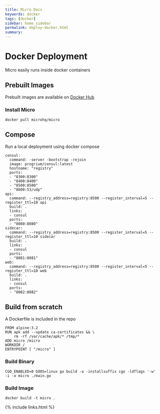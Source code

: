 ```yaml
---
title: Micro Docs
keywords: docker
tags: [docker]
sidebar: home_sidebar
permalink: deploy-docker.html
summary: 
---
```


# Docker Deployment

Micro easily runs inside docker containers

## Prebuilt Images

Prebuilt images are available on [Docker Hub](https://hub.docker.com/r/microhq/)

### Install Micro

```
docker pull microhq/micro
```

## Compose

Run a local deployment using docker compose

```
consul:
  command: -server -bootstrap -rejoin 
  image: progrium/consul:latest
  hostname: "registry"
  ports:
  - "8300:8300"
  - "8400:8400"
  - "8500:8500"
  - "8600:53/udp"
api:
  command: --registry_address=registry:8500 --register_interval=5 --register_ttl=10 api
  build: .
  links:
  - consul
  ports:
  - "8080:8080"
sidecar:
  command: --registry_address=registry:8500 --register_interval=5 --register_ttl=10 sidecar
  build: .
  links:
  - consul
  ports:
  - "8081:8081"
web:
  command: --registry_address=registry:8500 --register_interval=5 --register_ttl=10 web
  build: .
  links:
  - consul
  ports:
  - "8082:8082"
```

## Build from scratch

A Dockerfile is included in the repo

```
FROM alpine:3.2
RUN apk add --update ca-certificates && \
    rm -rf /var/cache/apk/* /tmp/*
ADD micro /micro
WORKDIR /
ENTRYPOINT [ "/micro" ]
```

### Build Binary

```
CGO_ENABLED=0 GOOS=linux go build -a -installsuffix cgo -ldflags '-w' -i -o micro ./main.go 
```

### Build Image

```
docker build -t micro .
```

{% include links.html %}

